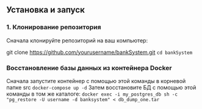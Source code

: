 ## Установка и запуск

### 1. Клонирование репозитория

Сначала клонируйте репозиторий на ваш компьютер:

git clone https://github.com/yourusername/bankSystem.git
`cd bankSystem`

### Восстановление базы данных из контейнера Docker
Сначала запустите контейнер с помощью этой команды в корневой папке src `docker-compose up -d`
Затем восстановите БД с помощью этой команды в том же каталоге:
`docker exec -i my_postgres_db sh -c "pg_restore -U username -d banksystem" < db_dump_one.tar`